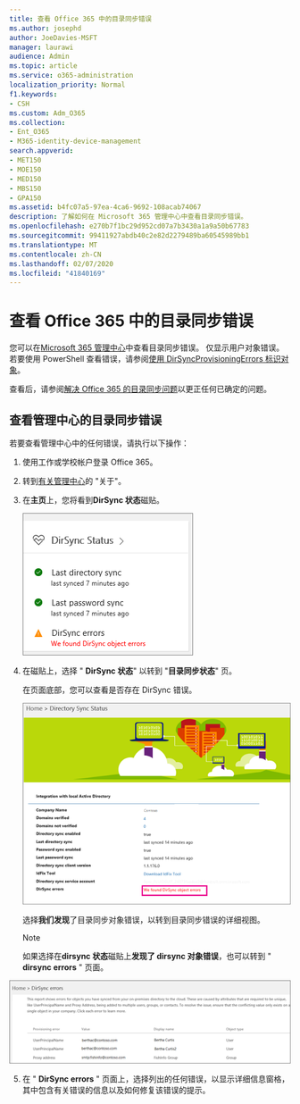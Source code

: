 ```yaml
---
title: 查看 Office 365 中的目录同步错误
ms.author: josephd
author: JoeDavies-MSFT
manager: laurawi
audience: Admin
ms.topic: article
ms.service: o365-administration
localization_priority: Normal
f1.keywords:
- CSH
ms.custom: Adm_O365
ms.collection:
- Ent_O365
- M365-identity-device-management
search.appverid:
- MET150
- MOE150
- MED150
- MBS150
- GPA150
ms.assetid: b4fc07a5-97ea-4ca6-9692-108acab74067
description: 了解如何在 Microsoft 365 管理中心中查看目录同步错误。
ms.openlocfilehash: e270b7f1bc29d952cd07a7b3430a1a9a50b67783
ms.sourcegitcommit: 99411927abdb40c2e82d2279489ba60545989bb1
ms.translationtype: MT
ms.contentlocale: zh-CN
ms.lasthandoff: 02/07/2020
ms.locfileid: "41840169"
---
```

# <a name="view-directory-synchronization-errors-in-office-365"></a>查看 Office 365 中的目录同步错误

您可以在[Microsoft 365 管理中心](https://admin.microsoft.com)中查看目录同步错误。 仅显示用户对象错误。 若要使用 PowerShell 查看错误，请参阅[使用 DirSyncProvisioningErrors 标识对象](https://docs.microsoft.com/azure/active-directory/hybrid/how-to-connect-syncservice-duplicate-attribute-resiliency)。

查看后，请参阅[解决 Office 365 的目录同步问题](fix-problems-with-directory-synchronization.md)以更正任何已确定的问题。
  
## <a name="view-directory-synchronization-errors-in-the-admin-center"></a>查看管理中心的目录同步错误

若要查看管理中心中的任何错误，请执行以下操作：
  
1. 使用工作或学校帐户登录 Office 365。 
    
2. 转到[有关管理中心](https://support.office.com/article/758befc4-0888-4009-9f14-0d147402fd23)的 "关于"。
    
3. 在**主页**上，您将看到**DirSync 状态**磁贴。 
    
    ![管理员中心预览中的 DirSync 状态磁贴](media/060006e9-de61-49d5-8979-e77cda198e71.png)
  
4. 在磁贴上，选择 " **DirSync 状态**" 以转到 "**目录同步状态**" 页。 
    
    在页面底部，您可以查看是否存在 DirSync 错误。
    
    ![在 "目录同步状态" 页上，您可以查看是否存在目录同步对象错误](media/882094a3-80d3-4aae-b90b-78b27047974c.png)
  
    选择**我们发现**了目录同步对象错误，以转到目录同步错误的详细视图。 
    
    > [!NOTE]
    > 如果选择在**dirsync 状态**磁贴上**发现了 dirsync 对象错误**，也可以转到 " **dirsync errors** " 页面。 
  
!["DirSync 错误" 页](media/a6e302d4-6be7-4e3a-b4b5-81c5a2c02952.png)
  
5. 在 " **DirSync errors** " 页面上，选择列出的任何错误，以显示详细信息窗格，其中包含有关错误的信息以及如何修复该错误的提示。 
